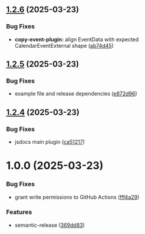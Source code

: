 ## [1.2.6](https://github.com/starredev/schedule-x-plugins/compare/v1.2.5...v1.2.6) (2025-03-23)


### Bug Fixes

* **copy-event-plugin:** align EventData with expected CalendarEventExternal shape ([ab74d45](https://github.com/starredev/schedule-x-plugins/commit/ab74d45f6aa4ce415a95dc516e118fdd3225578c))

## [1.2.5](https://github.com/starredev/schedule-x-plugins/compare/v1.2.4...v1.2.5) (2025-03-23)


### Bug Fixes

* example file and release dependencies ([e872d96](https://github.com/starredev/schedule-x-plugins/commit/e872d96a5b2acf19ca391401a2e40a9796ed3df8))

## [1.2.4](https://github.com/starredev/schedule-x-plugins/compare/v1.2.3...v1.2.4) (2025-03-23)


### Bug Fixes

* jsdocs main plugin ([ca51217](https://github.com/starredev/schedule-x-plugins/commit/ca512174de7107fa9091e1ce7e3dc35c2755f843))

# 1.0.0 (2025-03-23)


### Bug Fixes

* grant write permissions to GitHub Actions ([fff4a29](https://github.com/starredev/schedule-x-plugins/commit/fff4a29834ec27f4241d7aab6b040d96fe69a24a))


### Features

* semantic-release ([369dd83](https://github.com/starredev/schedule-x-plugins/commit/369dd83f9e6847708ba292fddbdb6be87982eafe))
